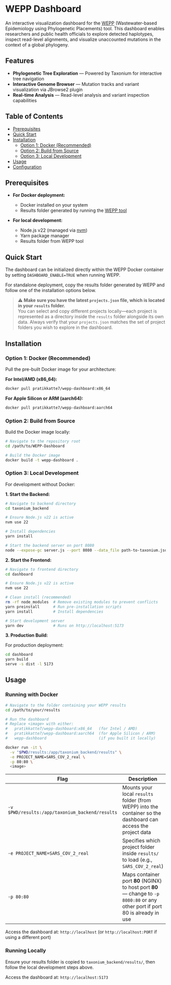 # WEPP Dashboard

An interactive visualization dashboard for the [WEPP](https://github.com/TurakhiaLab/WEPP/tree/main) (Wastewater-based Epidemiology using Phylogenetic Placements) tool. This dashboard enables researchers and public health officials to explore detected haplotypes, inspect read-level alignments, and visualize unaccounted mutations in the context of a global phylogeny.

## Features

- **Phylogenetic Tree Exploration** — Powered by Taxonium for interactive tree navigation
- **Interactive Genome Browser** — Mutation tracks and variant visualization via JBrowse2 plugin
- **Real-time Analysis** — Read-level analysis and variant inspection capabilities

## Table of Contents

- [Prerequisites](#prerequisites)
- [Quick Start](#quick-start)
- [Installation](#installation)
  - [Option 1: Docker (Recommended)](#option-1-docker-recommended)
  - [Option 2: Build from Source](#option-2-build-from-source)
  - [Option 3: Local Development](#option-3-local-development)
- [Usage](#usage)
- [Configuration](#configuration)

## Prerequisites

- **For Docker deployment:**
  - Docker installed on your system
  - Results folder generated by running the [WEPP tool](https://github.com/TurakhiaLab/WEPP/tree/main)

- **For local development:**
  - Node.js v22 (managed via [nvm](https://github.com/nvm-sh/nvm))
  - Yarn package manager
  - Results folder from WEPP tool

## Quick Start

The dashboard can be initialized directly within the WEPP Docker container by setting `DASHBOARD_ENABLE=TRUE` when running WEPP.

For standalone deployment, copy the results folder generated by WEPP and follow one of the installation options below. 

> ⚠️ **Make sure you have the latest `projects.json` file, which is located in your `results` folder.**  
> You can select and copy different projects locally—each project is represented as a directory inside the `results` folder alongside its own data. Always verify that your `projects.json` matches the set of project folders you wish to explore in the dashboard.


## Installation

### Option 1: Docker (Recommended)

Pull the pre-built Docker image for your architecture:

**For Intel/AMD (x86_64):**
```bash
docker pull pratikkatte7/wepp-dashboard:x86_64
```

**For Apple Silicon or ARM (aarch64):**
```bash
docker pull pratikkatte7/wepp-dashboard:aarch64
```

### Option 2: Build from Source

Build the Docker image locally:

```bash
# Navigate to the repository root
cd /path/to/WEPP-Dashboard

# Build the Docker image
docker build -t wepp-dashboard .
```

### Option 3: Local Development

For development without Docker:

**1. Start the Backend:**

```bash
# Navigate to backend directory
cd taxonium_backend

# Ensure Node.js v22 is active
nvm use 22

# Install dependencies
yarn install

# Start the backend server on port 8080
node --expose-gc server.js --port 8080 --data_file path-to-taxonium.jsonl
```

**2. Start the Frontend:**

```bash
# Navigate to frontend directory
cd dashboard

# Ensure Node.js v22 is active
nvm use 22

# Clean install (recommended)
rm -rf node_modules  # Remove existing modules to prevent conflicts
yarn preinstall      # Run pre-installation scripts
yarn install         # Install dependencies

# Start development server
yarn dev             # Runs on http://localhost:5173
```

**3. Production Build:**

For production deployment:

```bash
cd dashboard
yarn build
serve -s dist -l 5173
```

## Usage

### Running with Docker

```bash
# Navigate to the folder containing your WEPP results
cd /path/to/your/results

# Run the dashboard
# Replace <image> with either:
#   pratikkatte7/wepp-dashboard:x86_64   (for Intel / AMD)
#   pratikkatte7/wepp-dashboard:aarch64  (for Apple Silicon / ARM)
#   wepp-dashboard                       (if you built it locally)

docker run -it \
  -v "$PWD/results:/app/taxonium_backend/results" \
  -e PROJECT_NAME=SARS_COV_2_real \
  -p 80:80 \
  <image>
```

| Flag                                            | Description                                                                                                                    |
| ----------------------------------------------- | ------------------------------------------------------------------------------------------------------------------------------ |
| `-v $PWD/results:/app/taxonium_backend/results` | Mounts your local `results` folder (from WEPP) into the container so the dashboard can access the project data                 |
| `-e PROJECT_NAME=SARS_COV_2_real`               | Specifies which project folder inside `results/` to load (e.g., `SARS_COV_2_real`)                                             |
| `-p 80:80`                                      | Maps container port **80** (NGINX) to host port **80** — change to `-p 8080:80` or any other port if port 80 is already in use                   |


Access the dashboard at: `http://localhost` (or `http://localhost:PORT` if using a different port)

### Running Locally

Ensure your results folder is copied to `taxonium_backend/results/`, then follow the local development steps above.

Access the dashboard at: `http://localhost:5173`